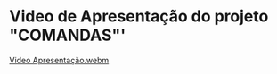 # Video de Apresentação do projeto **"COMANDAS"'**


[Video Apresentação.webm](https://github.com/ICEI-PUC-Minas-PMV-ADS/pmv-ads-2023-2-e3-proj-mov-t2-g3-comandas/assets/89494470/0102b1e8-bb0b-4c72-bb9a-cb169d3be7ab)
